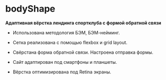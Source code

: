 # bodyShape

**Адаптивная вёрстка лендинга спортклуба с формой обратной связи**


* Использована методология БЭМ, БЭМ-нейминг.

* Сетка реализована с помощью flexbox и grid layout.

* Свёрстана форма обратной связи. Настроена отправка формы. 

* Сайт адаптирован под смартфоны и планшеты.

* Вёрстка оптимизирована под Retina экраны.
